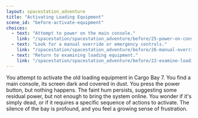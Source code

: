 ```yaml
---
layout: spacestation_adventure
title: "Activating Loading Equipment"
scene_id: "before-activate-equipment"
choices:
  - text: "Attempt to power on the main console."
    link: "/spacestation/spacestation_adventure/before/25-power-on-console/"
  - text: "Look for a manual override or emergency controls."
    link: "/spacestation/spacestation_adventure/before/26-manual-override/"
  - text: "Return to examining loading equipment."
    link: "/spacestation/spacestation_adventure/before/22-examine-loading-equipment/"
---
```


You attempt to activate the old loading equipment in Cargo Bay 7. You find a main console, its screen dark and covered in dust. You press the power button, but nothing happens. The faint hum persists, suggesting some residual power, but not enough to bring the system online. You wonder if it's simply dead, or if it requires a specific sequence of actions to activate. The silence of the bay is profound, and you feel a growing sense of frustration.
